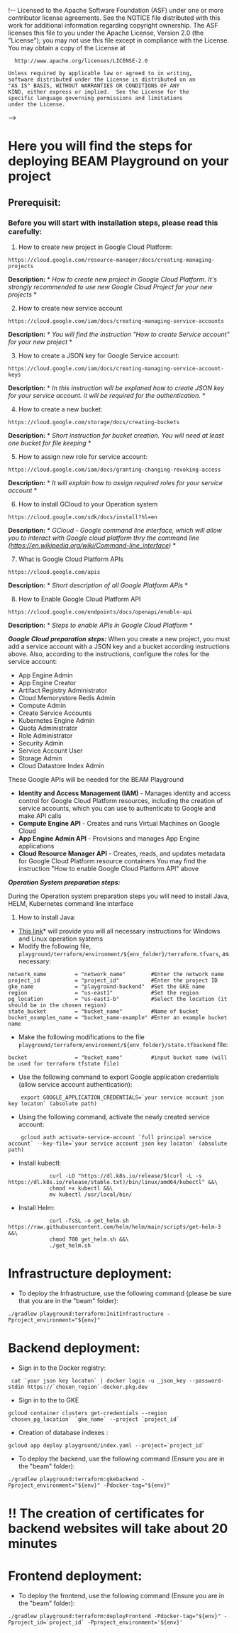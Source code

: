 !--
    Licensed to the Apache Software Foundation (ASF) under one
    or more contributor license agreements.  See the NOTICE file
    distributed with this work for additional information
    regarding copyright ownership.  The ASF licenses this file
    to you under the Apache License, Version 2.0 (the
    "License"); you may not use this file except in compliance
    with the License.  You may obtain a copy of the License at

      http://www.apache.org/licenses/LICENSE-2.0

    Unless required by applicable law or agreed to in writing,
    software distributed under the License is distributed on an
    "AS IS" BASIS, WITHOUT WARRANTIES OR CONDITIONS OF ANY
    KIND, either express or implied.  See the License for the
    specific language governing permissions and limitations
    under the License.
-->
# Here you will find the steps for deploying BEAM Playground on your project

## Prerequisit:

### Before you will start with installation steps, please read this carefully:
1. How to create new project in Google Cloud Platform:
```
https://cloud.google.com/resource-manager/docs/creating-managing-projects
```
**Description:** * *How to create new project in Google Cloud Platform. It's strongly recommended to use new Google Cloud Project for your new projects* *

2. How to create new service account
```
https://cloud.google.com/iam/docs/creating-managing-service-accounts
```
**Description:** * *You will find the instruction "How to create Service account" for your new project* *

3. How to create a JSON key for Google Service account:
```
https://cloud.google.com/iam/docs/creating-managing-service-account-keys
```
**Description:** * *In this instruction will be explaned how to create JSON key for your service account. it will be required for the authentication.* *

4. How to create a new bucket:
```
https://cloud.google.com/storage/docs/creating-buckets
```
**Description:** * *Short instruction for bucket creation. You will need at least one bucket for file keeping* *

5. How to assign new role for service account:
```
https://cloud.google.com/iam/docs/granting-changing-revoking-access
```
**Description:** * *It will explain how to assign required roles for your service account* *

6. How to install GCloud to your Operation system
```
https://cloud.google.com/sdk/docs/install?hl=en
```
**Description:** * *GCloud - Google command line interface, which will allow you to interact with Google cloud platform thry the command line (https://en.wikipedia.org/wiki/Command-line_interface)* *

7. What is Google Cloud Platform APIs
```
https://cloud.google.com/apis
```
**Description:** * *Short description of all Google Platform APIs* *

8. How to Enable Google Cloud Platform API
```
https://cloud.google.com/endpoints/docs/openapi/enable-api
```
**Description:** * *Steps to enable APIs in Google Cloud Platform* *

***Google Cloud preparation steps:***
When you create a new project, you must add a service account with a JSON key and a bucket according instructions above. Also, according to the instructions, configure the roles for the service account:
   - App Engine Admin
   - App Engine Creator
   - Artifact Registry Administrator
   - Cloud Memorystore Redis Admin
   - Compute Admin
   - Create Service Accounts
   - Kubernetes Engine Admin
   - Quota Administrator
   - Role Administrator
   - Security Admin
   - Service Account User
   - Storage Admin
   - Cloud Datastore Index Admin

These Google APIs will be needed for the BEAM Playground
   - **Identity and Access Management (IAM)** - Manages identity and access control for Google Cloud Platform resources, including the creation of service accounts, which you can use to authenticate to Google and make API calls
   - **Compute Engine API** - Creates and runs Virtual Machines on Google Cloud
   - **App Engine Admin API** - Provisions and manages App Engine applications
   - **Cloud Resource Manager API** - Creates, reads, and updates metadata for Google Cloud Platform resource containers
You may find the instruction "How to enable Google Cloud Platform API" above

***Operation System preparation steps:***

During the Operation system preparation steps you will need to install Java, HELM, Kubernetes command line interface

1. How to install Java:
* [This link](https://adoptopenjdk.net/)* will provide you will all necessary instructions for Windows and Linux operation systems
* Modify the following file, `playground/terraform/environment/${env_folder}/terraform.tfvars`, as necessary:
```
network_name         = "network_name"        #Enter the network name
project_id           = "project_id"          #Enter the project ID
gke_name             = "playground-backend"  #Set the GKE name
region               = "us-east1"            #Set the region
pg_location          = "us-east1-b"          #Select the location (it should be in the chosen region)
state_bucket         = "bucket_name"         #Name of bucket
bucket_examples_name = "bucket_name-example" #Enter an example bucket name
```
* Make the following modifications to the file `playground/terraform/environment/${env_folder}/state.tfbackend` file:
```
bucket               = "bucket_name"         #input bucket name (will be used for terraform tfstate file)
```
* Use the following command to export Google application credentials (allow service account authentication):
```
    export GOOGLE_APPLICATION_CREDENTIALS=`your service account json key locaton` (absolute path)
```
* Using the following command, activate the newly created service account:
```
    gcloud auth activate-service-account `full principal service account` --key-file=`your service account json key locaton` (absolute path)
```
* Install kubectl:
```
             curl -LO "https://dl.k8s.io/release/$(curl -L -s https://dl.k8s.io/release/stable.txt)/bin/linux/amd64/kubectl" &&\
             chmod +x kubectl &&\
             mv kubectl /usr/local/bin/
```
* Install Helm:
```
             curl -fsSL -o get_helm.sh https://raw.githubusercontent.com/helm/helm/main/scripts/get-helm-3 &&\
             chmod 700 get_helm.sh &&\
             ./get_helm.sh
```
# Infrastructure deployment:
* To deploy the Infrastructure, use the following command (please be sure that you are in the "beam" folder):
```
./gradlew playground:terraform:InitInfrastructure -Pproject_environment="${env}"
```
# Backend deployment:
* Sign in to the Docker registry:
```
 cat `your json key locaton` | docker login -u _json_key --password-stdin https://`chosen_region`-docker.pkg.dev
```
* Sign in to the to GKE
```
gcloud container clusters get-credentials --region `chosen_pg_location` `gke_name` --project `project_id`
```
* Creation of database indexes :
```
gcloud app deploy playground/index.yaml --project=`project_id`
```
* To deploy the backend, use the following command (Ensure you are in the "beam" folder):
```
./gradlew playground:terraform:gkebackend -Pproject_environment="${env}" -Pdocker-tag="${env}"
```
# !! The creation of certificates for backend websites will take about 20 minutes
# Frontend deployment:
* To deploy the frontend, use the following command (Ensure you are in the "beam" folder):
```
./gradlew playground:terraform:deployFrontend -Pdocker-tag="${env}" -Pproject_id=`project_id` -Pproject_environment='${env}'
```
